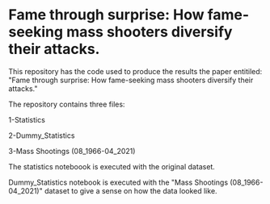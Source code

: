 # Fame through surprise: How fame-seeking mass shooters diversify their attacks.

This repository has the code used to produce the results the paper entitiled: "Fame through surprise: How fame-seeking mass shooters diversify their attacks."

The repository contains three files:

1-Statistics

2-Dummy_Statistics

3-Mass Shootings (08_1966-04_2021)


The statistics noteboook is executed with the original dataset.

Dummy_Statistics notebook is executed with the "Mass Shootings (08_1966-04_2021)" dataset to give a sense on how the data looked like.
